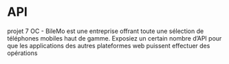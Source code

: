 # API
projet 7 OC - BileMo est une entreprise offrant toute une sélection de téléphones mobiles haut de gamme. Exposiez un certain nombre d’API pour que les applications des autres plateformes web puissent effectuer des opérations

